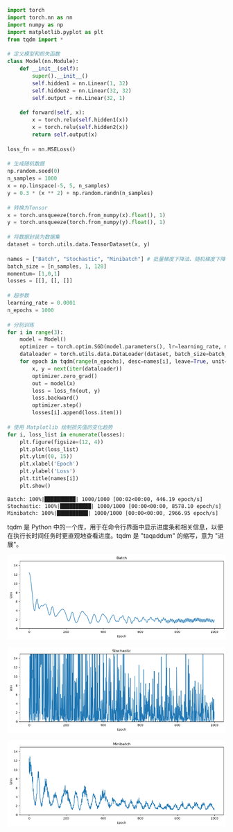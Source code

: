 ```python
import torch
import torch.nn as nn
import numpy as np
import matplotlib.pyplot as plt
from tqdm import *

# 定义模型和损失函数
class Model(nn.Module):
    def __init__(self):
        super().__init__()
        self.hidden1 = nn.Linear(1, 32)
        self.hidden2 = nn.Linear(32, 32)
        self.output = nn.Linear(32, 1)

    def forward(self, x):
        x = torch.relu(self.hidden1(x))
        x = torch.relu(self.hidden2(x))
        return self.output(x)
        
loss_fn = nn.MSELoss()

# 生成随机数据
np.random.seed(0)
n_samples = 1000
x = np.linspace(-5, 5, n_samples)
y = 0.3 * (x ** 2) + np.random.randn(n_samples)

# 转换为Tensor
x = torch.unsqueeze(torch.from_numpy(x).float(), 1)
y = torch.unsqueeze(torch.from_numpy(y).float(), 1)

# 将数据封装为数据集
dataset = torch.utils.data.TensorDataset(x, y)

names = ["Batch", "Stochastic", "Minibatch"] # 批量梯度下降法、随机梯度下降法、小批量梯度下降法
batch_size = [n_samples, 1, 128]
momentum= [1,0,1]
losses = [[], [], []]

# 超参数
learning_rate = 0.0001
n_epochs = 1000

# 分别训练
for i in range(3):
    model = Model()
    optimizer = torch.optim.SGD(model.parameters(), lr=learning_rate, momentum=momentum[i])
    dataloader = torch.utils.data.DataLoader(dataset, batch_size=batch_size[i], shuffle=True) #对不同的算法做了batch size的区分
    for epoch in tqdm(range(n_epochs), desc=names[i], leave=True, unit=' epoch'): #对不同的names内容进行读条显示
        x, y = next(iter(dataloader))
        optimizer.zero_grad()
        out = model(x)
        loss = loss_fn(out, y)
        loss.backward()
        optimizer.step()
        losses[i].append(loss.item())

# 使用 Matplotlib 绘制损失值的变化趋势
for i, loss_list in enumerate(losses):
    plt.figure(figsize=(12, 4))
    plt.plot(loss_list)
    plt.ylim((0, 15))
    plt.xlabel('Epoch')
    plt.ylabel('Loss')
    plt.title(names[i])
    plt.show()
```

    Batch: 100%|██████████| 1000/1000 [00:02<00:00, 446.19 epoch/s]
    Stochastic: 100%|██████████| 1000/1000 [00:00<00:00, 8578.10 epoch/s]
    Minibatch: 100%|██████████| 1000/1000 [00:00<00:00, 2966.95 epoch/s]

tqdm 是 Python 中的一个库，用于在命令行界面中显示进度条和相关信息，以便在执行长时间任务时更直观地查看进度。tqdm 是 "taqaddum" 的缩写，意为 "进展"。


![png](output_0_1.png)
    




![png](output_0_2.png)
    




![png](output_0_3.png)
    



